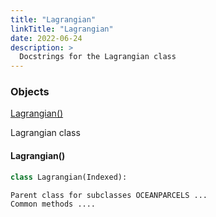 ```yaml
---
title: "Lagrangian"
linkTitle: "Lagrangian"
date: 2022-06-24
description: >
  Docstrings for the Lagrangian class
---
```

### Objects

[Lagrangian()](#lagrangian)<br />

Lagrangian class
#### Lagrangian()
```python
class Lagrangian(Indexed):
```

```
Parent class for subclasses OCEANPARCELS ...
Common methods ....
```
